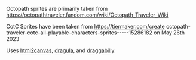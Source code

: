 Octopath sprites are primarily taken from https://octopathtraveler.fandom.com/wiki/Octopath_Traveler_Wiki

CotC Sprites have been taken from https://tiermaker.com/create octopath-traveler-cotc-all-playable-characters-sprites-----15286182 on May 26th 2023

Uses [html2canvas](https://github.com/niklasvh/html2canvas), [dragula](https://github.com/bevacqua/dragula), and [draggabilly](https://github.com/desandro/draggabilly)
